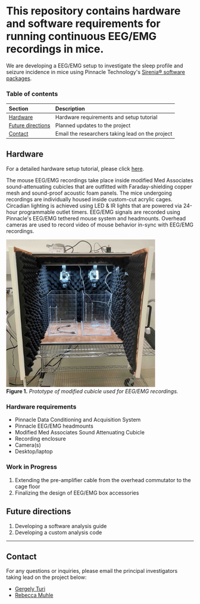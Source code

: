 # This repository contains hardware and software requirements for running continuous EEG/EMG recordings in mice.

We are developing a EEG/EMG setup to investigate the sleep profile and seizure
incidence in mice using Pinnacle Technology's [Sirenia® software
packages](https://www.pinnaclet.com/sirenia.html).

### Table of contents

| **Section** | **Description** |
|:-|:-|
| [Hardware](#hardware) | Hardware requirements and setup tutorial |
| [Future directions](#future-directions) | Planned updates to the project |
| [Contact](#contact) | Email the researchers taking lead on the project |

## Hardware

For a detailed hardware setup tutorial, please click [here](./Hardware/).

The mouse EEG/EMG recordings take place inside modified Med Associates
sound-attenuating cubicles that are outfitted with
Faraday-shielding copper mesh and sound-proof acoustic foam panels. The
mice undergoing recordings are individually housed inside custom-cut acrylic cages.
Circadian lighting is achieved using LED & IR lights that are powered via
24-hour programmable outlet timers. EEG/EMG signals are recorded
using Pinnacle's EEG/EMG tethered mouse system and headmounts. Overhead cameras are used to record video of
mouse behavior in-sync with EEG/EMG recordings.

<img src="./images/eeg-box.jpg" alt="EEG/EMG cubicle outfitted with copper mesh and acoustic foam
panels" width=400px height=auto>
<br>
**Figure 1.** _Prototype of modified cubicle used for EEG/EMG recordings._

### Hardware requirements

- Pinnacle Data Conditioning and Acquisition System
- Pinnacle EEG/EMG headmounts
- Modified Med Associates Sound Attenuating Cubicle
- Recording enclosure
- Camera(s)
- Desktop/laptop

### Work in Progress

1. Extending the pre-amplifier cable from the overhead commutator to the cage floor
2. Finalizing the design of EEG/EMG box accessories

## Future directions

1. Developing a software analysis guide
2. Developing a custom analysis code

-----

## Contact

For any questions or inquiries, please email the principal investigators taking
lead on the project below:
- [Gergely Turi](mailto:gt2253@cumc.columbia.edu)
- [Rebecca Muhle](mailto:ram76@cumc.columbia.edu)